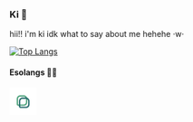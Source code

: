 ### Ki 🥮
hii!! i'm ki idk what to say about me hehehe ·w·

[![Top Langs](https://github-readme-stats.vercel.app/api/top-langs/?username=mkukiro&layout=compact)](https://github.com/anuraghazra/github-readme-stats)

#### Esolangs 🍋‍🟩
[<img src="noriioicon.svg" width="48px" height="48px">](https://github.com/mkukiro/nori.io)
